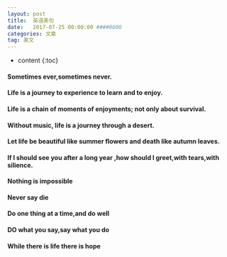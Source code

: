 ```yaml
---
layout: post
title:  英语美句
date:   2017-07-25 00:00:00 ####0800
categories: 文章
tag: 美文
---
```


* content
{:toc}


#### Sometimes ever,sometimes never.
#### Life is a journey to experience to learn and to enjoy.
#### Life is a chain of moments of enjoyments; not only about survival.
#### Without music, life is a journey through a desert.
#### Let life be beautiful like summer flowers and death like autumn leaves.
#### If I should see you after a long year ,how should I greet,with tears,with silience.


#### Nothing is impossible
#### Never say die
#### Do one thing at a time,and do well
#### DO what you say,say what you do
#### While there is life there is hope

